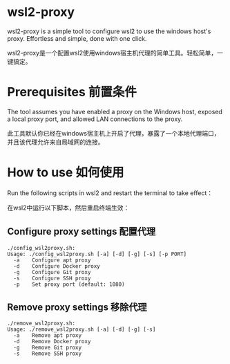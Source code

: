 # wsl2-proxy
wsl2-proxy is a simple tool to configure wsl2 to use the windows host's proxy. Effortless and simple, done with one click.

wsl2-proxy是一个配置wsl2使用windows宿主机代理的简单工具。轻松简单，一键搞定。

# Prerequisites 前置条件
The tool assumes you have enabled a proxy on the Windows host, exposed a local proxy port, and allowed LAN connections to the proxy.

此工具默认你已经在windows宿主机上开启了代理，暴露了一个本地代理端口，并且该代理允许来自局域网的连接。

# How to use 如何使用
Run the following scripts in wsl2 and restart the terminal to take effect：

在wsl2中运行以下脚本，然后重启终端生效：


## Configure proxy settings 配置代理
```
./config_wsl2proxy.sh:
Usage: ./config_wsl2proxy.sh [-a] [-d] [-g] [-s] [-p PORT]
  -a    Configure apt proxy
  -d    Configure Docker proxy
  -g    Configure Git proxy
  -s    Configure SSH proxy
  -p    Set proxy port (default: 1080)
```

## Remove proxy settings 移除代理
```
./remove_wsl2proxy.sh:
Usage: ./remove_wsl2proxy.sh [-a] [-d] [-g] [-s]
  -a    Remove apt proxy
  -d    Remove Docker proxy
  -g    Remove Git proxy
  -s    Remove SSH proxy
```
